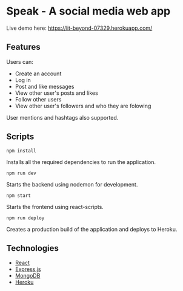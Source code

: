 # Speak - A social media web app

Live demo here: https://lit-beyond-07329.herokuapp.com/

## Features
Users can:
* Create an account
* Log in
* Post and like messages
* View other user's posts and likes
* Follow other users
* View other user's followers and who they are folowing

User mentions and hashtags also supported.

## Scripts
```
npm install
```
Installs all the required dependencies to run the application.
```
npm run dev
```
Starts the backend using nodemon for development.
```
npm start
```
Starts the frontend using react-scripts.
```
npm run deploy
```
Creates a production build of the application and deploys to Heroku.

## Technologies
- [React](https://reactjs.org/)
- [Express.js](https://expressjs.com/)
- [MongoDB](https://www.mongodb.com/)
- [Heroku](https://www.heroku.com/)



